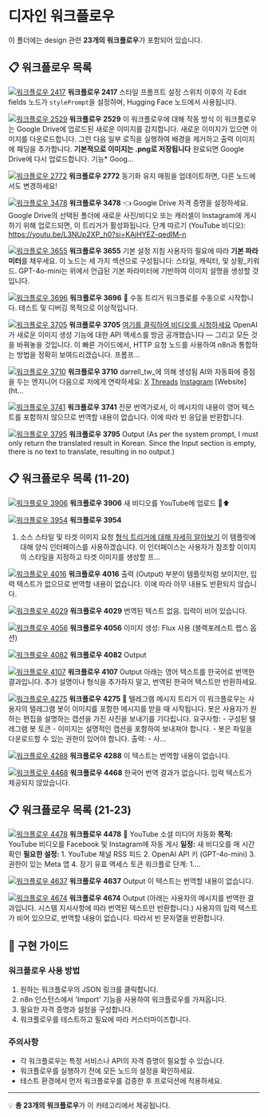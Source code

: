 # 디자인 워크플로우

이 폴더에는 design 관련 **23개의 워크플로우**가 포함되어 있습니다.

## 📋 워크플로우 목록

[![워크플로우 2417](2417.png)](https://raw.githubusercontent.com/n8nKOR/n8n-shared-workflow/refs/heads/main/workflows/n8nworkflows/design/2417.json)
**워크플로우 2417**
스타일 프롬프트 설정 스위치 이후의 각 Edit fields 노드가 `stylePrompt`을 설정하며, Hugging Face 노드에서 사용됩니다.

[![워크플로우 2529](2529.png)](https://raw.githubusercontent.com/n8nKOR/n8n-shared-workflow/refs/heads/main/workflows/n8nworkflows/design/2529.json)
**워크플로우 2529**
이 워크플로우에 대해 작동 방식 이 워크플로우는 Google Drive에 업로드된 새로운 이미지를 감지합니다. 새로운 이미지가 있으면 이미지를 다운로드합니다. 그런 다음 일부 로직을 실행하여 배경을 제거하고 출력 이미지에 패딩을 추가합니다. **기본적으로 이미지는 .png로 저장됩니다** 완료되면 Google Drive에 다시 업로드합니다. 기능* Goog...

[![워크플로우 2772](2772.png)](https://raw.githubusercontent.com/n8nKOR/n8n-shared-workflow/refs/heads/main/workflows/n8nworkflows/design/2772.json)
**워크플로우 2772**
동기화 유지 매핑을 업데이트하면, 다른 노드에서도 변경하세요!

[![워크플로우 3478](3478.png)](https://raw.githubusercontent.com/n8nKOR/n8n-shared-workflow/refs/heads/main/workflows/n8nworkflows/design/3478.json)
**워크플로우 3478**
👈 Google Drive 자격 증명을 설정하세요. Google Drive의 선택된 폴더에 새로운 사진/비디오 또는 캐러셀이 Instagram에 게시하기 위해 업로드되면, 이 트리거가 활성화됩니다. 단계 따르기 (YouTube 비디오): https://youtu.be/L3NUp2XP_h0?si=KAjHYEZ-qedIM-n

[![워크플로우 3655](3655.png)](https://raw.githubusercontent.com/n8nKOR/n8n-shared-workflow/refs/heads/main/workflows/n8nworkflows/design/3655.json)
**워크플로우 3655**
기본 설정 지침 사용자의 필요에 따라 **기본 파라미터**를 채우세요. 이 노드는 세 가지 섹션으로 구성됩니다: 스타일, 캐릭터, 및 상황_키워드. GPT-4o-mini는 위에서 언급된 기본 파라미터에 기반하여 이미지 설명을 생성할 것입니다.

[![워크플로우 3696](3696.png)](https://raw.githubusercontent.com/n8nKOR/n8n-shared-workflow/refs/heads/main/workflows/n8nworkflows/design/3696.json)
**워크플로우 3696**
🧪 수동 트리거 워크플로를 수동으로 시작합니다. 테스트 및 디버깅 목적으로 이상적입니다.

[![워크플로우 3705](3705.png)](https://raw.githubusercontent.com/n8nKOR/n8n-shared-workflow/refs/heads/main/workflows/n8nworkflows/design/3705.json)
**워크플로우 3705**
[여기를 클릭하여 비디오를 시청하세요](https://youtu.be/YmDezgolqzU?si=BgMjRm55-T_CYAs7) OpenAI가 새로운 이미지 생성 기능에 대한 API 액세스를 방금 공개했습니다 — 그리고 모든 것을 바꿔놓을 것입니다. 이 빠른 가이드에서, HTTP 요청 노드를 사용하여 n8n과 통합하는 방법을 정확히 보여드리겠습니다. 프롬프...

[![워크플로우 3710](3710.png)](https://raw.githubusercontent.com/n8nKOR/n8n-shared-workflow/refs/heads/main/workflows/n8nworkflows/design/3710.json)
**워크플로우 3710**
darrell_tw_에 의해 생성됨 AI와 자동화에 중점을 두는 엔지니어 다음으로 저에게 연락하세요: [X](https://x.com/darrell_tw_) [Threads](https://www.threads.net/@darrell_tw_) [Instagram](https://www.instagram.com/darrell_tw_/) [Website](ht...

[![워크플로우 3741](3741.png)](https://raw.githubusercontent.com/n8nKOR/n8n-shared-workflow/refs/heads/main/workflows/n8nworkflows/design/3741.json)
**워크플로우 3741**
전문 번역가로서, 이 메시지의 내용이 영어 텍스트를 포함하지 않으므로 번역할 내용이 없습니다. 이에 따라 빈 응답을 반환합니다.

[![워크플로우 3795](3795.png)](https://raw.githubusercontent.com/n8nKOR/n8n-shared-workflow/refs/heads/main/workflows/n8nworkflows/design/3795.json)
**워크플로우 3795**
Output (As per the system prompt, I must only return the translated result in Korean. Since the Input section is empty, there is no text to translate, resulting in no output.)

## 📋 워크플로우 목록 (11-20)

[![워크플로우 3906](3906.png)](https://raw.githubusercontent.com/n8nKOR/n8n-shared-workflow/refs/heads/main/workflows/n8nworkflows/design/3906.json)
**워크플로우 3906**
새 비디오를 YouTube에 업로드 🎥⬆️

[![워크플로우 3954](3954.png)](https://raw.githubusercontent.com/n8nKOR/n8n-shared-workflow/refs/heads/main/workflows/n8nworkflows/design/3954.json)
**워크플로우 3954**
1. 소스 스타일 및 타겟 이미지 요청 [형식 트리거에 대해 자세히 알아보기](https://docs.n8n.io/integrations/builtin/core-nodes/n8n-nodes-base.formtrigger/) 이 템플릿에 대해 양식 인터페이스를 사용하겠습니다. 이 인터페이스는 사용자가 참조할 이미지의 스타일을 지정하고 타겟 이미지를 생성할 프...

[![워크플로우 4016](4016.png)](https://raw.githubusercontent.com/n8nKOR/n8n-shared-workflow/refs/heads/main/workflows/n8nworkflows/design/4016.json)
**워크플로우 4016**
출력 (Output) 부분이 템플릿처럼 보이지만, 입력 텍스트가 없으므로 번역할 내용이 없습니다. 이에 따라 아무 내용도 반환되지 않습니다.

[![워크플로우 4029](4029.png)](https://raw.githubusercontent.com/n8nKOR/n8n-shared-workflow/refs/heads/main/workflows/n8nworkflows/design/4029.json)
**워크플로우 4029**
번역된 텍스트 없음. 입력이 비어 있습니다.

[![워크플로우 4056](4056.png)](https://raw.githubusercontent.com/n8nKOR/n8n-shared-workflow/refs/heads/main/workflows/n8nworkflows/design/4056.json)
**워크플로우 4056**
이미지 생성: Flux 사용 (블랙포레스트 랩스 옵션)

[![워크플로우 4082](4082.png)](https://raw.githubusercontent.com/n8nKOR/n8n-shared-workflow/refs/heads/main/workflows/n8nworkflows/design/4082.json)
**워크플로우 4082**
Output

[![워크플로우 4107](4107.png)](https://raw.githubusercontent.com/n8nKOR/n8n-shared-workflow/refs/heads/main/workflows/n8nworkflows/design/4107.json)
**워크플로우 4107**
Output 아래는 영어 텍스트를 한국어로 번역한 결과입니다. 추가 설명이나 형식을 추가하지 말고, 번역된 한국어 텍스트만 반환하세요.

[![워크플로우 4275](4275.png)](https://raw.githubusercontent.com/n8nKOR/n8n-shared-workflow/refs/heads/main/workflows/n8nworkflows/design/4275.json)
**워크플로우 4275**
📱 텔레그램 메시지 트리거 이 워크플로우는 사용자의 텔레그램 봇이 이미지를 포함한 메시지를 받을 때 시작됩니다. 봇은 사용자가 원하는 편집을 설명하는 캡션을 가진 사진을 보내기를 기다립니다. 요구사항: - 구성된 텔레그램 봇 토큰 - 이미지는 설명적인 캡션을 포함하여 보내져야 합니다. - 봇은 파일을 다운로드할 수 있는 권한이 있어야 합니다. 출력: - 사...

[![워크플로우 4288](4288.png)](https://raw.githubusercontent.com/n8nKOR/n8n-shared-workflow/refs/heads/main/workflows/n8nworkflows/design/4288.json)
**워크플로우 4288**
이 텍스트는 번역할 내용이 없습니다.

[![워크플로우 4468](4468.png)](https://raw.githubusercontent.com/n8nKOR/n8n-shared-workflow/refs/heads/main/workflows/n8nworkflows/design/4468.json)
**워크플로우 4468**
한국어 번역 결과가 없습니다. 입력 텍스트가 제공되지 않았습니다.

## 📋 워크플로우 목록 (21-23)

[![워크플로우 4478](4478.png)](https://raw.githubusercontent.com/n8nKOR/n8n-shared-workflow/refs/heads/main/workflows/n8nworkflows/design/4478.json)
**워크플로우 4478**
📱 YouTube 소셜 미디어 자동화 **목적:** YouTube 비디오를 Facebook 및 Instagram에 자동 게시 **일정:** 새 비디오를 매 시간 확인 **필요한 설정:** 1. YouTube 채널 RSS 피드 2. OpenAI API 키 (GPT-4o-mini) 3. 권한이 있는 Meta 앱 4. 장기 유효 액세스 토큰 워크플로 단계: 1....

[![워크플로우 4637](4637.png)](https://raw.githubusercontent.com/n8nKOR/n8n-shared-workflow/refs/heads/main/workflows/n8nworkflows/design/4637.json)
**워크플로우 4637**
Output 이 텍스트는 번역할 내용이 없습니다.

[![워크플로우 4674](4674.png)](https://raw.githubusercontent.com/n8nKOR/n8n-shared-workflow/refs/heads/main/workflows/n8nworkflows/design/4674.json)
**워크플로우 4674**
Output (아래는 사용자의 메시지를 번역한 결과입니다. 시스템 지시사항에 따라 번역된 텍스트만 반환합니다.) 사용자의 입력 텍스트가 비어 있으므로, 번역할 내용이 없습니다. 따라서 빈 문자열을 반환합니다.

## 🔧 구현 가이드

### 워크플로우 사용 방법
1. 원하는 워크플로우의 JSON 링크를 클릭합니다.
2. n8n 인스턴스에서 'Import' 기능을 사용하여 워크플로우를 가져옵니다.
3. 필요한 자격 증명과 설정을 구성합니다.
4. 워크플로우를 테스트하고 필요에 따라 커스터마이즈합니다.

### 주의사항
- 각 워크플로우는 특정 서비스나 API의 자격 증명이 필요할 수 있습니다.
- 워크플로우를 실행하기 전에 모든 노드의 설정을 확인하세요.
- 테스트 환경에서 먼저 워크플로우를 검증한 후 프로덕션에 적용하세요.

---

💡 **총 23개의 워크플로우**가 이 카테고리에서 제공됩니다.

